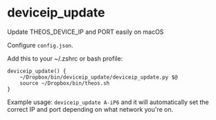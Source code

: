 # deviceip_update
Update THEOS_DEVICE_IP and PORT easily on macOS

Configure `config.json`.

Add this to your ~/.zshrc or bash profile:
```
deviceip_update() {
    ~/Dropbox/bin/deviceip_update/deviceip_update.py $@
    source ~/Dropbox/bin/theos.sh
}
```

Example usage:
`deviceip_update A-iP6` and it will automatically set the correct IP and port depending on what network you're on.
